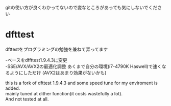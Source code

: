 gitの使い方が良くわかってないので変なところがあっても気にしないでください

# dfttest
dfttestをプログラミングの勉強を兼ねて弄ってます

-ベースをdffttest1.9.4.3に変更<br>
-SSE/AVX/AVX2の最適化調整 あくまで自分の環境(i7-4790K Haswell)で速くなるようにしただけ (AVX2はあまり効果がないかも)<br>
 
this is a fork of dfttest 1.9.4.3 and some speed tune for my enviroment is added.<br>
mainly tuned at dither function(it costs wastefully a lot).<br>
And not tested at all.<br>

